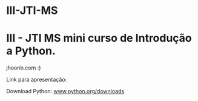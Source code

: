 III-JTI-MS
==========

III - JTI MS mini curso de Introdução a Python.
==

jhoonb.com :)


Link para apresentação: 


Download Python: www.python.org/downloads
